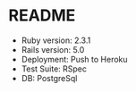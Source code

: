 # README

* Ruby version: 2.3.1
* Rails version: 5.0
* Deployment: Push to Heroku
* Test Suite: RSpec
* DB: PostgreSql
